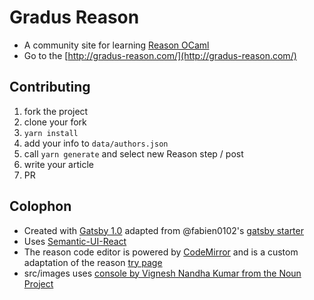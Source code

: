 # Gradus Reason

-   A community site for learning [Reason OCaml](https://reasonml.github.io/)  
-   Go to the [http://gradus-reason.com/](http://gradus-reason.com/)  

## Contributing

1.  fork the project
2.  clone your fork
3.  `yarn install`
4.  add your info to `data/authors.json`
5.  call `yarn generate` and select new Reason step / post
6.  write your article
7.  PR

## Colophon

-   Created with [Gatsby 1.0](https://www.gatsbyjs.org/) adapted from @fabien0102's 
    [gatsby starter](https://github.com/fabien0102/gatsby-starter)
-   Uses [Semantic-UI-React](https://react.semantic-ui.com/)
-   The reason code editor is powered by [CodeMirror](https://codemirror.net/)
    and is a custom adaptation of the reason [try page](https://reasonml.github.io/try/)
-   src/images uses [console by Vignesh Nandha Kumar from the Noun Project](https://thenounproject.com/term/console/572147/)
